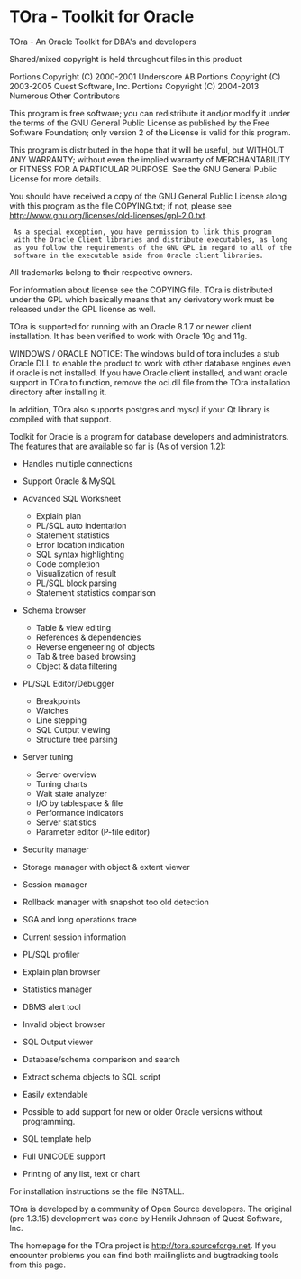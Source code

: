 TOra - Toolkit for Oracle
=========================

TOra - An Oracle Toolkit for DBA's and developers

Shared/mixed copyright is held throughout files in this product

Portions Copyright (C) 2000-2001 Underscore AB
Portions Copyright (C) 2003-2005 Quest Software, Inc.
Portions Copyright (C) 2004-2013 Numerous Other Contributors

This program is free software; you can redistribute it and/or
modify it under the terms of the GNU General Public License
as published by the Free Software Foundation;  only version 2 of
the License is valid for this program.

This program is distributed in the hope that it will be useful,
but WITHOUT ANY WARRANTY; without even the implied warranty of
MERCHANTABILITY or FITNESS FOR A PARTICULAR PURPOSE.  See the
GNU General Public License for more details.

You should have received a copy of the GNU General Public License
along with this program as the file COPYING.txt; if not, please see
http://www.gnu.org/licenses/old-licenses/gpl-2.0.txt.

     As a special exception, you have permission to link this program
     with the Oracle Client libraries and distribute executables, as long
     as you follow the requirements of the GNU GPL in regard to all of the
     software in the executable aside from Oracle client libraries.

All trademarks belong to their respective owners.

For information about license see the COPYING file. TOra is 
distributed under the GPL which basically means that any derivatory 
work must be released under the GPL license as well.

TOra is supported for running with an Oracle 8.1.7 or newer
client installation. It has been verified to work with Oracle 10g and 11g.

WINDOWS / ORACLE NOTICE: The windows build of tora includes a stub Oracle DLL to
enable the product to work with other database engines even if oracle is not 
installed. If you have Oracle client installed, and want oracle support in TOra to
function, remove the oci.dll file from the TOra installation directory after 
installing it.

In addition, TOra also supports postgres and mysql if your Qt library
is compiled with that support.

Toolkit for Oracle is a program for database developers and administrators. The
features that are available so far is (As of version 1.2):

* Handles multiple connections
* Support Oracle & MySQL
* Advanced SQL Worksheet
	* Explain plan
	* PL/SQL auto indentation
	* Statement statistics
	* Error location indication
	* SQL syntax highlighting
	* Code completion
	* Visualization of result
	* PL/SQL block parsing
	* Statement statistics comparison
* Schema browser
	* Table & view editing
	* References & dependencies
	* Reverse engeneering of objects
	* Tab & tree based browsing
	* Object & data filtering
* PL/SQL Editor/Debugger
	* Breakpoints
	* Watches
	* Line stepping
	* SQL Output viewing
	* Structure tree parsing
* Server tuning
	* Server overview
	* Tuning charts
	* Wait state analyzer
	* I/O by tablespace & file
	* Performance indicators
	* Server statistics
	* Parameter editor (P-file editor)
* Security manager
* Storage manager with object & extent viewer

* Session manager
* Rollback manager with snapshot too old detection
* SGA and long operations trace
* Current session information

* PL/SQL profiler
* Explain plan browser
* Statistics manager
* DBMS alert tool
* Invalid object browser
* SQL Output viewer
* Database/schema comparison and search
* Extract schema objects to SQL script

* Easily extendable
* Possible to add support for new or older Oracle versions without programming.
* SQL template help
* Full UNICODE support
* Printing of any list, text or chart

For installation instructions se the file INSTALL.

TOra is developed by a community of Open Source developers. The original 
(pre 1.3.15) development was done by Henrik Johnson of Quest Software, Inc.

The homepage for the TOra project is http://tora.sourceforge.net. If you 
encounter problems you can find both mailinglists and bugtracking tools 
from this page.
